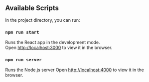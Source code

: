 ## Available Scripts

In the project directory, you can run:

### `npm run start`

Runs the React app in the development mode.\
Open [http://localhost:3000](http://localhost:3000) to view it in the browser.

### `npm run server`

Runs the Node.js server
Open [http://localhost:4000](http://localhost:4000) to view it in the browser.